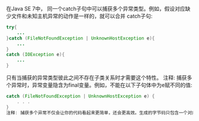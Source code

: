 在Java SE 7中， 同一个catch子句中可以捕获多个异常类型。例如，假设对应缺少文件和未知主机异常的动作是一样的，就可以合并 catch子句:
```java
try{
	...
}catch (FileNotFoundException | UnknownHostException e){
	...
}
catch (IOException e){
	...
}
```
只有当捕获的异常类型彼此之间不存在子类关系时才需要这个特性。
注释: 捕获多个异常时，异常变量隐含为final变量。例如，不能在以下子句体中为e赋不同的值:
```java
catch (FileNotFoundException | UnknownHostException e) {
	. . .
}
注释: 捕获多个异常不仅会让你的代码看起来更简单，还会更高效。生成的字节码只包含一个对应公共catch子句的代码块。
